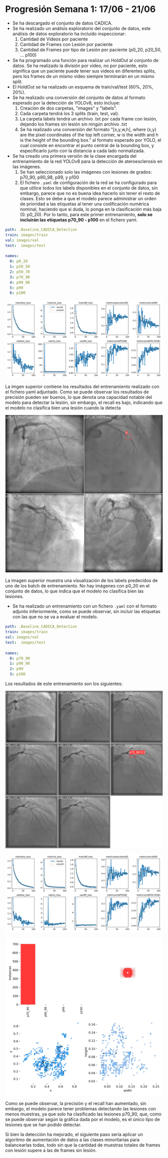 
# Progresión Semana 1: 17/06 - 21/06

- Se ha descargado el conjunto de datos CADICA.
- Se ha realizado un análisis exploratorio del conjunto de datos, este análisis de datos exploratorio ha incluído inspeccionar:
    1. Cantidad de Videos por paciente
    2. Cantidad de Frames con Lesión por paciente
    3. Cantidad de Frames por tipo de Lesión por paciente (p0_20, p20_50, ... p100)
- Se ha programado una función para realizar un HoldOut al conjunto de datos. Se ha realizado la división por video, no por paciente,
  esto significa que un paciente puede tener sus videos en diferentes splits, pero los frames de un mismo video siempre terminarán en
  un mismo split.
- El HoldOut se ha realizado un esquema de train/val/test (60%, 20%, 20%).
- Se ha realizado una conversión del conjunto de datos al formato esperado por la detección de YOLOv8, esto incluye:
    1. Creación de dos carpetas, "images" y "labels".
    2. Cada carpeta tendrá los 3 splits (train, test, val).
    3. La carpeta labels tendrá un archivo .txt por cada frame con lesión, dejando los frames sin lesión sin ningún archivo .txt
    4. Se ha realizado una conversión del formato "[x,y,w,h], where (x,y) are the pixel coordinates of the top left corner, w is
    the width and h is the height of the bounding box." al formato esperado por YOLO, el cual consiste en encontrar el punto central
    de la bounding box, y especificarlo junto con la distancia a cada lado normalizada.
- Se ha creado una primera versión de la clase encargada del entrenamiento de la red YOLOv8 para la detección de ateroesclerosis en las
  imágenes.
    1. Se han seleccionado solo las imágenes con lesiones de grados: p70_90, p90_98, p99, y p100
    2. El fichero `.yaml` de configuración de la red se ha configurado para que utilice todos los labels disponibles en el conjunto de datos, sin embargo, parece que no es buena idea hacerlo sin tener el resto de clases. Esto se debe a que el modelo parece administrar un orden de prioridad a las etiquetas al tener una codificación numérica nominal, haciendo que si duda, lo ponga en la clasificación más baja (0: p0_20). Por lo tanto, para este primer entrenamiento, **solo se incluirán las etiquetas p70_90 - p100** en el fichero yaml. 

```yaml
path: .Baseline_CADICA_Detection
train: images/train  
val: images/val  
test:  images/test

names:
  0: p0_20
  1: p20_50
  2: p50_70
  3: p70_90
  4: p90_98
  5: p99
  6: p100
```

![Figura 1](figures/results.png)

La imgen superior contiene los resultados del entrenamiento realizado con el fichero yaml adjuntado. Como se puede observar los resultados de precisión pueden ser buenos, lo que denota una capacidad notable del modelo para detectar la lesión, sin embargo, el recall es bajo, indicando que el modelo no clasifica bien una lesión cuando la detecta

![Figura 2](figures/train_batch1.jpg)

La imagen superior muestra una visualización de los labels predecidos de uno de los batch de entrenamiento. No hay imágenes con p0_20 en el conjunto de datos, lo que indica que el modelo no clasifica bien las lesiones.

- Se ha realizado un entrenamiento con un fichero `.yaml` con el formato adjunto inferiormente, como se puede observar, sin incluir las etiquetas con las que no se va a evaluar el modelo.

```yaml
path: .Baseline_CADICA_Detection
train: images/train  
val: images/val  
test:  images/test

names:
  0: p70_90
  1: p90_98
  2: p99
  3: p100
```

Los resultados de este entrenamiento son los siguientes:

![Figura 3](../data/results/week1/baseline_reduced_labels/val_batch0_pred.jpg)

![Figura 4](../data/results/week1/baseline_reduced_labels/results.png)

![Figura 5](../data/results/week1/baseline_reduced_labels/labels.jpg)

Como se puede observar, la precisión y el recall han aumentado, sin embargo, el modelo parece tener problemas detectando las lesiones con menos muestras, ya que solo ha clasificado las lesiones p70_90, que, como se puede observar según la gráfica dada por el modelo, es el único tipo de lesiones que se han podido detectar.

Si bien la detección ha mejorado, el siguiente paso sería aplicar un algoritmo de aumentación de datos a las clases minoritarias para balancearlas todas, todo sin que la cantidad de muestras totales de frames con lesión supere a las de frames sin lesión.